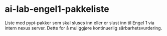 # ai-lab-engel1-pakkeliste
Liste med pypi-pakker som skal sluses inn eller er slust inn til Engel 1 via intern nexus server. Dette for å muliggjøre kontinuerlig sårbarhetsvurdering.
